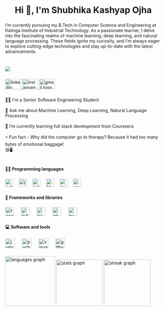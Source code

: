<h1 align="center">Hi 👋, I'm Shubhika Kashyap Ojha</h1>

###

<p align="left">I’m currently pursuing my B.Tech in Computer Science and Engineering at Kalinga Institute of Industrial Technology. As a passionate learner, I delve into the fascinating realms of machine learning, deep learning, and natural language processing. These fields ignite my curiosity, and I’m always eager to explore cutting-edge technologies and stay up-to-date with the latest advancements.</p>

###

<br clear="both">

<img align="left" src="https://visitor-badge.laobi.icu/badge?page_id=Shubhika07.Shubhika07&left_text=Profile%20Views"  />

###

<br clear="both">

<div align="left">
  <a href="https://www.linkedin.com/in/shubhika-kashyap-ojha-6978a428a/" target="_blank">
    <img src="https://raw.githubusercontent.com/maurodesouza/profile-readme-generator/master/src/assets/icons/social/linkedin/default.svg" width="51" height="33" alt="linkedin logo"  />
  </a>

  <a href="https://www.instagram.com/shubhika.pvt07/" target="_blank">
    <img src="https://raw.githubusercontent.com/maurodesouza/profile-readme-generator/master/src/assets/icons/social/instagram/default.svg" width="51" height="33" alt="instagram logo"  />
  </a>
  <a href="mailto:@Shubhi07628@gmail.com" target="_blank">
    <img src="https://raw.githubusercontent.com/maurodesouza/profile-readme-generator/master/src/assets/icons/social/gmail/default.svg" width="51" height="33" alt="gmail logo"  />
  </a>
</div>

###

<p align="left">👨‍🎓 I'm a Senior Software Engineering Student<br><br>💬 Ask me about Machine Learning, Deep Learning, Natural Language Processing<br><br>🌱 I’m currently learning full stack development from Courseera<br><br>⚡ Fun fact - Why did the computer go to therapy? Because it had too many bytes of emotional baggage! <br>      😄🖥️</p>

###

<h1 align="left"></h1>

###

<h4 align="left">👨‍💻 Programming languages</h4>

###

<div align="left">
  <img src="https://cdn.jsdelivr.net/gh/devicons/devicon/icons/python/python-original.svg" height="26" alt="python logo"  />
  <img width="10" />
  <img src="https://cdn.jsdelivr.net/gh/devicons/devicon/icons/java/java-original.svg" height="26" alt="java logo"  />
  <img width="10" />
  <img src="https://cdn.jsdelivr.net/gh/devicons/devicon/icons/cplusplus/cplusplus-original.svg" height="26" alt="cplusplus logo"  />
  <img width="10" />
  <img src="https://cdn.jsdelivr.net/gh/devicons/devicon/icons/html5/html5-original.svg" height="26" alt="html5 logo"  />
  <img width="10" />
  <img src="https://cdn.jsdelivr.net/gh/devicons/devicon/icons/css3/css3-original.svg" height="26" alt="css3 logo"  />
  <img width="10" />
  <img src="https://cdn.jsdelivr.net/gh/devicons/devicon/icons/mysql/mysql-original.svg" height="26" alt="mysql logo"  />
  <img width="10" />

</div>

###

<h4 align="left">🧰 Frameworks and libraries</h4>

###

<div align="left">
  <img src="https://cdn.jsdelivr.net/gh/devicons/devicon/icons/tensorflow/tensorflow-original.svg" height="28" alt="tensorflow logo"  />
  <img width="15" />
  <img src="https://cdn.jsdelivr.net/gh/devicons/devicon/icons/pytorch/pytorch-original.svg" height="28" alt="pytorch logo"  />
  <img width="15" />
  <img src="https://cdn.jsdelivr.net/gh/devicons/devicon/icons/pandas/pandas-original.svg" height="28" alt="pandas logo"  />
  <img width="15" />
  <img src="https://cdn.jsdelivr.net/gh/devicons/devicon/icons/opencv/opencv-original.svg" height="28" alt="opencv logo"  />
  <img width="15" />
  <img src="https://cdn.jsdelivr.net/gh/devicons/devicon/icons/numpy/numpy-original.svg" height="28" alt="numpy logo"  />
  <img width="15" />
</div>

###

<h4 align="left">💻 Software and tools</h4>

###

<div align="left">
  <img src="https://cdn.jsdelivr.net/gh/devicons/devicon/icons/jupyter/jupyter-original.svg" height="31" alt="jupyter logo"  />
  <img width="15" />
  <img src="https://cdn.jsdelivr.net/gh/devicons/devicon/icons/pycharm/pycharm-original.svg" height="31" alt="pycharm logo"  />
  <img width="15" />
  <img src="https://cdn.jsdelivr.net/gh/devicons/devicon/icons/visualstudio/visualstudio-plain.svg" height="31" alt="visualstudio logo"  />
  <img width="15" />
  <img src="https://cdn.jsdelivr.net/gh/devicons/devicon/icons/github/github-original.svg" height="31" alt="github logo"  />
</div>

###

<div align="left">
  <img src="https://github-readme-stats.vercel.app/api/top-langs?username=Shubhika07&locale=en&hide_title=false&layout=compact&card_width=320&langs_count=5&theme=dracula&hide_border=false&order=2" height="161" alt="languages graph"  />
  <img src="https://github-readme-stats.vercel.app/api?username=Shubhika07&hide_title=false&hide_rank=true&show_icons=true&include_all_commits=true&count_private=true&disable_animations=false&theme=dracula&locale=en&hide_border=false&order=1" height="150" alt="stats graph"  />
  <img src="https://streak-stats.demolab.com?user=Shubhika07&locale=en&mode=weekly&theme=dracula&hide_border=false&border_radius=5&order=3" height="150" alt="streak graph"  />
</div>

###
